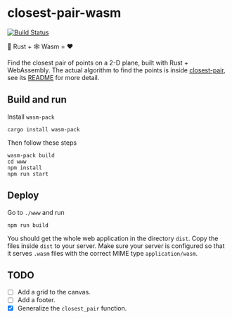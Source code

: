 # closest-pair-wasm
[![Build Status](https://travis-ci.org/weirane/closest-pair-wasm.svg?branch=master)](https://travis-ci.org/weirane/closest-pair-wasm)

🦀 Rust + 🕸 Wasm = ❤

Find the closest pair of points on a 2-D plane, built with Rust + WebAssembly. The actual algorithm to find the points is inside [closest-pair](closest-pair), see its [README](closest-pair/README.md) for more detail.

## Build and run
Install `wasm-pack`

    cargo install wasm-pack

Then follow these steps

    wasm-pack build
    cd www
    npm install
    npm run start

## Deploy
Go to `./www` and run

    npm run build

You should get the whole web application in the directory `dist`. Copy the files inside `dist` to your server. Make sure your server is configured so that it serves `.wasm` files with the correct MIME type `application/wasm`.

## TODO
- [ ] Add a grid to the canvas.
- [ ] Add a footer.
- [x] Generalize the `closest_pair` function.
